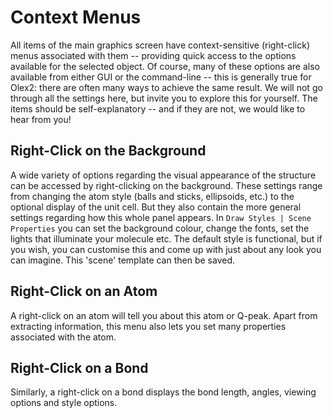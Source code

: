 # Context Menus
All items of the main graphics screen have context-sensitive (right-click) menus associated with them -- providing quick access to the options available for the selected object. Of course, many of these options are also available from either GUI or the command-line -- this is generally true for Olex2: there are often many ways to achieve the same result.
We will not go through all the settings here, but invite you to explore this for yourself. The items should be self-explanatory -- and if they are not, we would like to hear from you!

## Right-Click on the Background
A wide variety of options regarding the visual appearance of the structure can be accessed by right-clicking on the background. These settings range from changing the atom style (balls and sticks, ellipsoids, etc.) to the optional display of the unit cell. But they also contain the more general settings regarding how this whole panel appears. In `Draw Styles | Scene Properties` you can set the background colour, change the fonts, set the lights that illuminate your molecule etc. The default style is functional, but if you wish, you can customise this and come up with just about any look you can imagine. This 'scene' template can then be saved.

## Right-Click on an Atom
A right-click on an atom will tell you about this atom or Q-peak. Apart from extracting information, this menu also lets you set many properties associated with the atom.

## Right-Click on a Bond
Similarly, a right-click on a bond displays the bond length, angles, viewing options and style options. 
